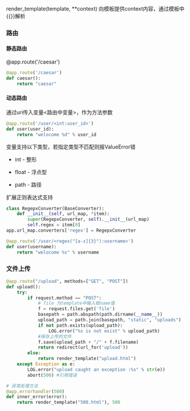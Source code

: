 render_template(template, **context)
向模板提供context内容，通过模板中{{}}解析



### 路由

#### 静态路由

@app.route('/caesar')

```python
@app.route('/caesar')
def caesar():
    return "caesar"
```

#### 动态路由

通过uri传入变量<路由中变量>，作为方法参数

```python
@app.route('/user/<int:user_id>')
def user(user_id):
    return "welocome %d" % user_id
```

变量支持以下类型，若指定类型不匹配则报ValueError错  

* int - 整形

* float - 浮点型

* path - 路径 

扩展正则表达式支持

```python
class RegepxConverter(BaseConverter):
    def __init__(self, url_map, *item):
        super(RegepxConverter, self).__init__(url_map)
        self.regex = item[0]
app.url_map.converters['regex'] = RegepxConverter

@app.route('/user/<regex("[a-z]{3}"):username>')
def user(username):
    return "welocome %s" % username
```

### 文件上传

```python
@app.route("/upload", methods=["GET", "POST"])
def upload():
    try:
        if request.method == "POST":
            # file 为template中输入框name值
            f = request.files.get('file')
            basepath = path.abspath(path.dirname(__name__))
            upload_path = path.join(basepath, "static", "uploads")
            if not path.exists(upload_path):
                LOG.error("%s is not exist" % upload_path)
            #保存上传的文件
            f.save(upload_path + "/" + f.filename)
            return redirect(url_for('upload'))
        else:
            return render_template("upload.html")
    except Exception as e:
        LOG.error("upload caught an exception :%s" % str(e))
        abort(500) #引用错误

# 异常处理方法
@app.errorhandler(500)
def inner_error(error):
    return render_template("500.html"), 500
```

